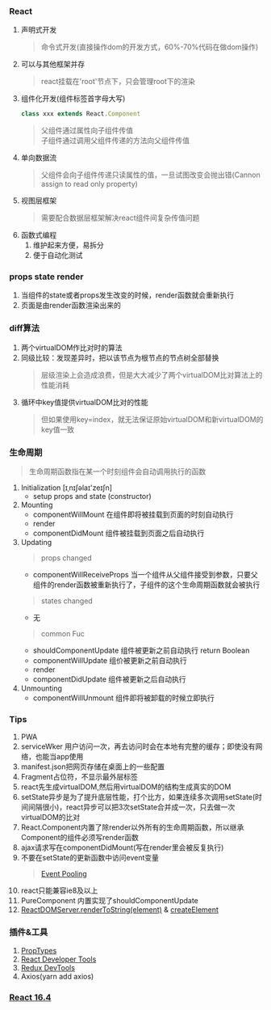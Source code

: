 

### React
1. 声明式开发
    > 命令式开发(直接操作dom的开发方式，60%-70%代码在做dom操作)
2. 可以与其他框架并存
    > react挂载在'root'节点下，只会管理root下的渲染
3. 组件化开发(组件标签首字母大写)  
    ```js
    class xxx extends React.Component
    ```
    > 父组件通过属性向子组件传值  
    > 子组件通过调用父组件传递的方法向父组件传值
4. 单向数据流
    > 父组件会向子组件传递只读属性的值，一旦试图改变会抛出错(Cannon assign to read only property)
5. 视图层框架
    > 需要配合数据层框架解决react组件间复杂传值问题
6. 函数式编程
    1. 维护起来方便，易拆分
    2. 便于自动化测试

### props state render
1. 当组件的state或者props发生改变的时候，render函数就会重新执行
2. 页面是由render函数渲染出来的

### diff算法
1. 两个virtualDOM作比对时的算法
2. 同级比较：发现差异时，把以该节点为根节点的节点树全部替换
    > 层级渲染上会造成浪费，但是大大减少了两个virtualDOM比对算法上的性能消耗
3. 循环中key值提供virtualDOM比对的性能
    > 但如果使用key=index，就无法保证原始virtualDOM和新virtualDOM的key值一致

### 生命周期
> 生命周期函数指在某一个时刻组件会自动调用执行的函数
1. Initialization [ɪˌnɪʃəlaɪ'zeɪʃn]
    * setup props and state (constructor)
2. Mounting
    * componentWillMount 在组件即将被挂载到页面的时刻自动执行
    * render
    * componentDidMount 组件被挂载到页面之后自动执行
3. Updating
    > props changed
    * componentWillReceiveProps 当一个组件从父组件接受到参数，只要父组件的render函数被重新执行了，子组件的这个生命周期函数就会被执行
    > states changed
    * 无
    > common Fuc
    * shouldComponentUpdate 组件被更新之前自动执行 return Boolean
    * componentWillUpdate 组价被更新之前自动执行
    * render
    * componentDidUpdate 组件被更新之后自动执行
4. Unmounting
    * componentWillUnmount 组件即将被卸载的时候立即执行

### Tips
1. PWA
2. serviceWker 用户访问一次，再去访问时会在本地有完整的缓存；即使没有网络，也能当app使用
3. manifest.json把网页存储在桌面上的一些配置
4. Fragment占位符，不显示最外层标签
5. react先生成virtualDOM,然后用virtualDOM的结构生成真实的DOM
6. setState异步是为了提升底层性能，打个比方，如果连续多次调用setState(时间间隔很小)，react异步可以把3次setState合并成一次，只去做一次virtualDOM的比对
7. React.Component内置了除render以外所有的生命周期函数，所以继承Component的组件必须写render函数
8. ajax请求写在componentDidMount(写在render里会被反复执行)
9. 不要在setState的更新函数中访问event变量
    > [Event Pooling](https://reactjs.org/docs/events.html#event-pooling)
10. react只能兼容ie8及以上
11. PureComponent 内置实现了shouldComponentUpdate
12. [ReactDOMServer.renderToString(element)](https://reactjs.org/docs/react-dom-server.html) & [createElement](https://reactjs.org/docs/react-api.html#createelement)


### 插件&工具
1. [PropTypes](https://react.docschina.org/docs/typechecking-with-proptypes.html)
2. [React Developer Tools](https://chrome.google.com/webstore/detail/fmkadmapgofadopljbjfkapdkoienihi?utm_source=chrome-app-launcher-info-dialog)
3. [Redux DevTools](https://chrome.google.com/webstore/detail/lmhkpmbekcpmknklioeibfkpmmfibljd?utm_source=chrome-app-launcher-info-dialog)
4. Axios(yarn add axios)

### [React 16.4](https://blog.csdn.net/qq_34134278/article/details/81328464)
